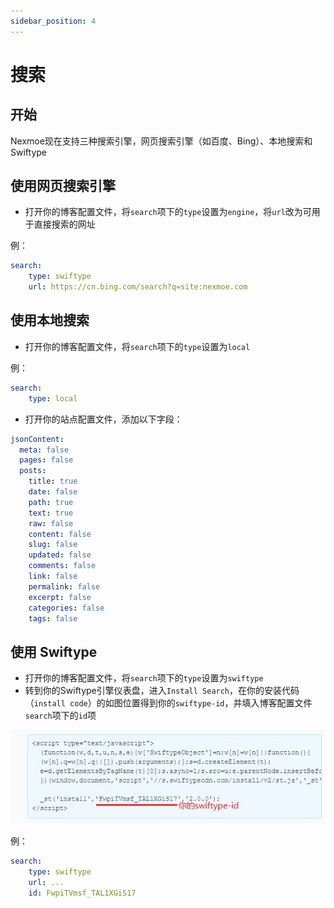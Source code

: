 ```yaml
---
sidebar_position: 4
---
```


# 搜索

## **开始**

Nexmoe现在支持三种搜索引擎，网页搜索引擎（如百度、Bing）、本地搜索和 Swiftype

## **使用网页搜索引擎**

- 打开你的博客配置文件，将`search`项下的`type`设置为`engine`，将`url`改为可用于直接搜索的网址

例：



```yaml
search: 
    type: swiftype
    url: https://cn.bing.com/search?q=site:nexmoe.com
```

## **使用本地搜索**

- 打开你的博客配置文件，将`search`项下的`type`设置为`local`

例：



```yaml
search: 
    type: local
```

- 打开你的站点配置文件，添加以下字段：

```yaml
jsonContent:
  meta: false
  pages: false
  posts:
    title: true 
    date: false 
    path: true 
    text: true
    raw: false
    content: false
    slug: false
    updated: false
    comments: false
    link: false
    permalink: false
    excerpt: false
    categories: false
    tags: false
```

## **使用 Swiftype**

- 打开你的博客配置文件，将`search`项下的`type`设置为`swiftype`
- 转到你的Swiftype引擎仪表盘，进入`Install Search`，在你的安装代码（`install code`）的如图位置得到你的`swiftype-id`，并填入博客配置文件`search`项下的`id`项

![img](search/a7d385bac726fa4ffcdc3c744e86ad1d127eedaf.jpeg)

例：

```yaml
search:
    type: swiftype
    url: ... 
    id: FwpiTVmsf_TAL1XGiS17
```

[
  ](https://docs.nexmoe.com/hexo-nexmoe/zhu-ti-pei-zhi/icon)
